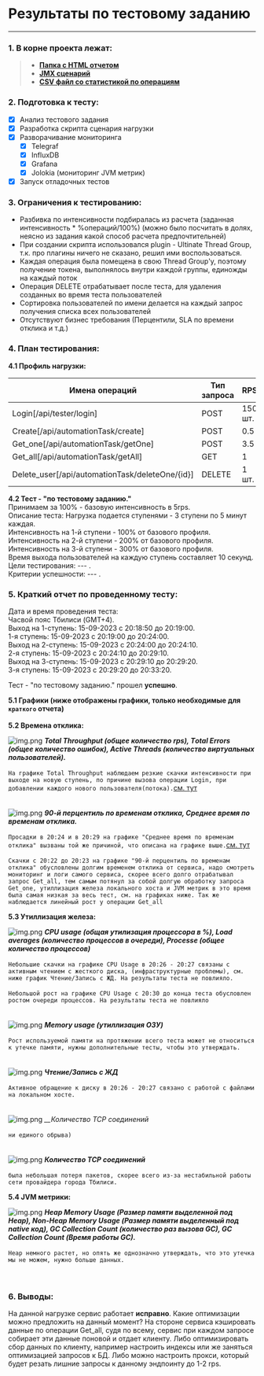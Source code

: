 # Результаты по тестовому заданию
_____

### 1. В корне проекта лежат:
> + **[Папка с HTML отчетом](results/index.html)** <br/>
> + **[JMX сценарий](testslotegrator_5-10-15rps_duration-5min.jmx)** <br/>
> + **[CSV файл со статистикой по операциям](results_15092023_5-10-15rps_duration-5min.csv)**

### 2. Подготовка к тесту:
- [x] Анализ тестового задания
- [x] Разработка скрипта сценария нагрузки
- [x] Разворачивание мониторинга
    - [x] Telegraf
    - [x] InfluxDB
    - [x] Grafana
    - [x] Jolokia (мониторинг JVM метрик)
- [x] Запуск отладочных тестов

### 3. Ограничения к тестированию:
* Разбивка по интенсивности подбиралась из расчета (заданная интенсивность * %операций/100%) (можно было посчитать в долях, неясно из задания какой способ расчета предпочтительней)
* При создании скрипта использовался plugin - Ultinate Thread Group, т.к. про плагины ничего не сказано, решил ими воспользоваться.
* Каждая операция была помещена в свою Thread Group'у, поэтому получение токена, выполнялось внутри каждой группы, единожды на каждый поток
* Операция DELETE отрабатывает после теста, для удаления созданных во время теста пользователей
* Сортировка пользователей по имени делается на каждый запрос получения списка всех пользователей
* Отсутствуют бизнес требования (Перцентили, SLA по времени отклика и т.д.)

### 4. План тестирования:
**4.1 Профиль нагрузки:**

| Имена операций | Тип запроса | RPS     |
|----------------|-------------|---------|
| Login[/api/tester/login]| POST        | 150 шт. |
| Create[/api/automationTask/create]| POST        | 0.5     |
| Get_one[/api/automationTask/getOne]| POST        | 3.5     |
| Get_all[/api/automationTask/getAll]| GET         | 1       |
| Delete_user[/api/automationTask/deleteOne/{id}]| DELETE      | 1 шт.   |

**4.2 Тест - "по тестовому заданию."** <br/>
Принимаем за 100% - базовую интенсивность в 5rps. <br/>
Описание теста: Нагрузка подается ступенями - 3 ступени по 5 минут каждая. <br/>
Интенсивность на 1-й ступени - 100% от базового профиля. <br/>
Интенсивность на 2-й ступени - 200% от базового профиля. <br/>
Интенсивность на 3-й ступени - 300% от базового профиля. <br/>
Время выхода пользователей на каждую ступень составляет 10 секунд. <br/>
Цели тестирования: --- . <br/>
Критерии успешности: --- . <br/>


### 5. Краткий отчет по проведенному тесту:

Дата и время проведения теста: <br/>
Часвой пояс Тбилиси (GMT+4). <br/>
Выход на 1-ступень: 15-09-2023 с 20:18:50 до 20:19:00. <br/>
1-я ступень: 15-09-2023 с 20:19:00 до 20:24:00. <br/>
Выход на 2-ступень: 15-09-2023 с 20:24:00 до 20:24:10. <br/>
2-я ступень: 15-09-2023 с 20:24:10 до 20:29:10. <br/>
Выход на 3-ступень: 15-09-2023 с 20:29:10 до 20:29:20. <br/>
3-я ступень: 15-09-2023 с 20:29:20 до 20:33:20. <br/>


Тест - "по тестовому заданию." прошел __успешно__.

**5.1 Графики (ниже отображены графики, только необходимые для `краткого` отчета)** <br/> <br/>
**5.2 Времена отклика:**

![img.png](./Графики/TPS/1.png)
*__Total Throughput (общее количество rps), Tоtal Errors (общее количество ошибок), Active Threads (количество виртуальных пользователей).__* <br/>
<br/> `На графике Total Throughput наблюдаем резкие скачки интенсивности при выходе на новую ступень, по причине вызова операции Login, при добавлении каждого нового пользователя(потока).`[см. тут](./Графики/3.png)
<br/> <br/> <br/>
![img.png](./Графики/TPS/2.png)
*__90-й перцентиль по временам отклика, Среднее время по временам отклика.__* <br/>
<br/> `Просадки в 20:24 и в 20:29 на графике "Среднее время по временам отклика" вызваны той же причиной, что описана на графике выше.`[см. тут](./Графики/4.png) <br/>
<br/> `Скачки с 20:22 до 20:23 на графике "90-й перцентиль по временам отклика" обусловлены долгим временем отклика от сервиса, надо смотреть мониторинг и логи самого сервиса, скорее всего долго отрабатывал запрос Get_all, тем самым потянул за собой долгую обработку запроса Get_one, утиллизация железа локального хоста и JVM метрик в это время была самая низкая за весь тест, см. на графиках ниже. Так же наблюдается линейный рост у операции Get_all`


**5.3 Утиллизация железа:**

![img.png](./Графики/HW_Utill/CPU.png)
*__CPU usage (общая утилизация процессора в %), Load averages (количество процессов в очереди), Processe (общее количество процессов)__* <br/>
<br/> `Небольшие скачки на графике CPU Usage в 20:26 - 20:27 связаны с активным чтением с жесткого диска, (инфраструктурные проблемы), см. ниже график Чтение/Запись с ЖД. На результаты теста не повлияло.` <br/>
<br/> `Небольшой рост на графике CPU Usage с 20:30 до конца теста обусловлен ростом очереди процессов. На результаты теста не повлияло`
<br/> <br/> <br/>
![img.png](./Графики/HW_Utill/RAM.png)
*__Memory usage (утиллизация ОЗУ)__* <br/>
<br/> `Рост используемой памяти на протяжении всего теста может не относиться к утечке памяти, нужны дополнительные тесты, чтобы это утверждать.`
<br/> <br/> <br/>
![img.png](./Графики/HW_Utill/disk%20io.png)
*__Чтение/Запись с ЖД__* <br/>
<br/> `Активное обращение к диску в 20:26 - 20:27 связано с работой с файлами на локальном хосте.`
<br/> <br/> <br/>
![img.png](./Графики/HW_Utill/tcp.png)
*__Количество TCP соединений*<br/>
<br/> `ни единого обрыва)`
<br/> <br/> <br/>
![img.png](./Графики/HW_Utill/drops.png)
*__Количество TCP соединений__* <br/>
<br/> `была небольшая потеря пакетов, скорее всего из-за нестабильной работы сети провайдера города Тбилиси.`


**5.4 JVM метрики:**

![img.png](./Графики/JVM/JVM.png)
*__Heap Memory Usage (Размер памяти выделенной под Heap), Non-Heap Memory Usage (Размер памяти выделенный под native код), GC Collection Count (количество раз вызова GC), GC Collection Count (Время работы GC).__* <br/>
<br/> `Heap немного растет, но опять же однозначно утверждать, что это утечка мы не можем, нужно больше данных.`
<br/> <br/> <br/>


### 6. Выводы:
На данной нагрузке сервис работает __исправно__.
Какие оптимизации можно предложить на данный момент?
На стороне сервиса кэшировать данные по операции Get_all, судя по всему, сервис при каждом запросе собирает эти данные поновой и отдает клиенту.
Либо оптимизировать сбор данных по клиенту, например настроить индексы или же заняться оптимизацией запросов к БД.
Либо можно настроить прокси, который будет резать лишние запросы к данному эндпоинту до 1-2 rps.
